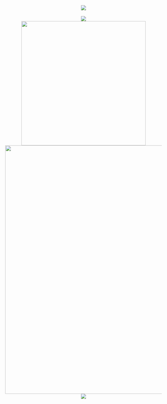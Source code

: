<h1 align="center">
    <img src="https://readme-typing-svg.demolab.com?font=Orbitron&size=25&pause=1000&center=true&vCenter=true&random=false&width=600&lines=Welcome+to+my+GitHub+profile+page!;I+am+super+obsessed+with+programming!" />
</h1>

<p align="center">
<!-- https://github.com/anuraghazra/github-readme-stats -->
<img align="center" src="https://github-readme-stats.vercel.app/api/top-langs/?username=imddc&theme=transparent&hide_border=true&layout=donut-vertical&langs_count=6" />
<br/>
<!-- https://github.com/anuraghazra/github-readme-stats -->
<!-- <img align="center" width="400" src="https://github-readme-stats.vercel.app/api?username=imddc&theme=transparent&show_icons=true&hide_border=true" /> -->
<!-- https://github.com/DenverCoder1/github-readme-streak-stats -->
<img align="center" width="400" src="https://streak-stats.demolab.com?user=imddc&theme=transparent&date_format=%5BY.%5Dn.j&hide_border=true" />
<br/>
<!-- https://github.com/Ashutosh00710/github-readme-activity-graph -->
<img width="800" src="https://github-readme-activity-graph.vercel.app/graph?username=imddc&theme=github-compact&hide_border=true&area=true" />
<br/>
<!-- https://github.com/tandpfun/skill-icons -->
<img align="center" src="https://skillicons.dev/icons?i=vim,neovim,js,ts,react,next,vue,sass,tailwind,md&theme=dark" />
<br/>
</p>
